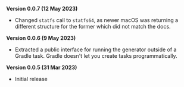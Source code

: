 
**Version 0.0.7 (12 May 2023)**

- Changed `statfs` call to `statfs64`, as newer macOS was
  returning a different structure for the former which did
  not match the docs.

**Version 0.0.6 (9 May 2023)**

- Extracted a public interface for running the generator
  outside of a Gradle task. Gradle doesn't let you create
  tasks programmatically.

**Version 0.0.5 (31 Mar 2023)**

- Initial release
